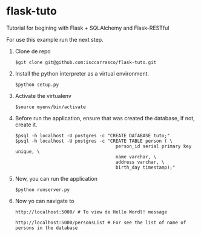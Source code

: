 # flask-tuto
Tutorial for begining with Flask + SQLAlchemy and Flask-RESTful

For use this example run the next step.

1. Clone de repo
   ```
   $git clone git@github.com:isccarrasco/flask-tuto.git
   ```

2. Install the python interpreter as a virtual environment.
   ```
   $python setup.py
   ```

3. Activate the virtualenv
   ```
   $source myenv/bin/activate
   ```

4. Before run the application, ensure that was created the database, if not, create it.
   ```
   $psql -h localhost -U postgres -c "CREATE DATABASE tuto;"
   $psql -h localhost -U postgres -c "CREATE TABLE person ( \
                                        person_id serial primary key unique, \
                                        name varchar, \
                                        address varchar, \
                                        birth_day timestamp);"
   ```

5. Now, you can run the application
   ```
   $python runserver.py
   ```

5. Now yo can navigate to
   ```
   http://localhost:5000/ # To view de Hello Wordl! message
   
   http://localhost:5000/personsList # For see the list of name of persons in the database
   ```